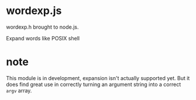 # wordexp.js
wordexp.h brought to node.js.

Expand words like POSIX shell

# note
This module is in development, expansion isn't actually supported yet. But it does find great use in correctly turning an argument string into a correct `argv` array.
